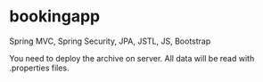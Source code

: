 # bookingapp

Spring MVC, Spring Security, JPA, JSTL, JS, Bootstrap

You need to deploy the archive on server. All data will be read with .properties files. 
